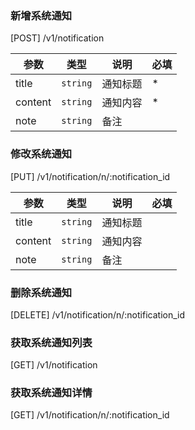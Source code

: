 ### 新增系统通知

[POST] /v1/notification

| 参数    | 类型     | 说明     | 必填 |
| ------- | -------- | -------- | ---- |
| title   | `string` | 通知标题 | \*   |
| content | `string` | 通知内容 | \*   |
| note    | `string` | 备注     |      |

### 修改系统通知

[PUT] /v1/notification/n/:notification_id

| 参数    | 类型     | 说明     | 必填 |
| ------- | -------- | -------- | ---- |
| title   | `string` | 通知标题 |      |
| content | `string` | 通知内容 |      |
| note    | `string` | 备注     |      |

### 删除系统通知

[DELETE] /v1/notification/n/:notification_id

### 获取系统通知列表

[GET] /v1/notification

### 获取系统通知详情

[GET] /v1/notification/n/:notification_id